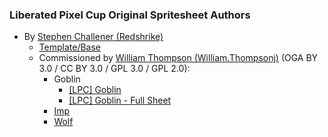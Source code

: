 ### Liberated Pixel Cup Original Spritesheet Authors

- By [Stephen Challener (Redshrike)](https://opengameart.org/user/47)
  - [Template/Base](http://lpc.opengameart.org/static/lpc-style-guide/assets.html#characters-and-base)
  - Commissioned by [William Thompson (William.Thompsonj)](https://opengameart.org/user/7593) (OGA BY 3.0 / CC BY 3.0 / GPL 3.0 / GPL 2.0):
    - Goblin
      - [[LPC] Goblin](https://opengameart.org/node/25466)
      - [[LPC] Goblin - Full Sheet](https://opengameart.org/node/49430)
    - [Imp](https://opengameart.org/node/20926)
    - [Wolf](https://opengameart.org/node/20830)
